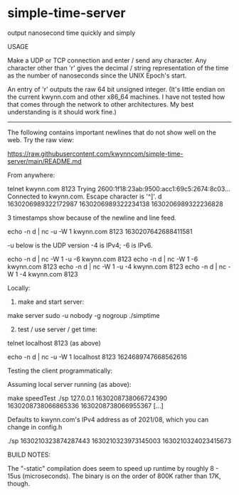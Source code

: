 # simple-time-server
output nanosecond time quickly and simply

USAGE

Make a UDP or TCP connection and enter / send any character.  Any character other than 'r' gives the decimal / string representation of the time as 
the number of nanoseconds since the UNIX Epoch's start.
 
An entry of 'r' outputs the raw 64 bit unsigned integer.  (It's little endian on the current kwynn.com and other x86_64 machines.  I have not tested 
how that comes through the network to other architectures.  My best understanding is it should work fine.)

***
The following contains important newlines that do not show well on the web.  Try the raw view:

https://raw.githubusercontent.com/kwynncom/simple-time-server/main/README.md

From anywhere:

telnet kwynn.com 8123
Trying 2600:1f18:23ab:9500:acc1:69c5:2674:8c03...
Connected to kwynn.com.
Escape character is '^]'.
d
1630206989322172987
1630206989322234138
1630206989322236828

3 timestamps show because of the newline and line feed.

echo -n d | nc -u -W 1 kwynn.com 8123
1630207642688411581

-u below is the UDP version -4 is IPv4; -6 is IPv6.

echo -n d | nc  -W 1 -u -6 kwynn.com 8123
echo -n d | nc  -W 1    -6 kwynn.com 8123 
echo -n d | nc  -W 1 -u -4 kwynn.com 8123
echo -n d | nc  -W 1    -4 kwynn.com 8123

Locally:

1. make and start server:

make server
sudo -u nobody -g nogroup ./simptime

2. test / use server / get time:

telnet localhost 8123
(as above)

echo -n d | nc -u -W 1 localhost 8123
1624689747668562616

Testing the client programmatically:

Assuming local server running (as above):

make speedTest
./sp 127.0.0.1
1630208738066724390
1630208738066865336
1630208738066955367
[...]

Defaults to kwynn.com's IPv4 address as of 2021/08, which you can change in config.h

./sp 
1630210323874287443
1630210323973145003
1630210324023415673


BUILD NOTES:

The "-static" compilation does seem to speed up runtime by roughly 8 - 15us (microseconds).  The binary is on the order 
of 800K rather than 17K, though.
